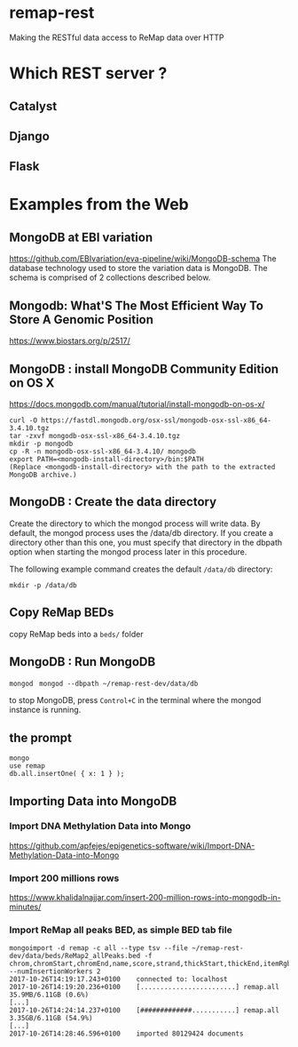 # remap-rest
Making the RESTful data access to ReMap data over HTTP

# Which REST server ?

## Catalyst 

## Django 

## Flask



#  Examples from the Web

## MongoDB at EBI variation
 https://github.com/EBIvariation/eva-pipeline/wiki/MongoDB-schema
 The database technology used to store the variation data is MongoDB. The schema is comprised of 2 collections described below.

## Mongodb: What'S The Most Efficient Way To Store A Genomic Position
https://www.biostars.org/p/2517/

## MongoDB : install MongoDB Community Edition on OS X
 https://docs.mongodb.com/manual/tutorial/install-mongodb-on-os-x/
 
 ```
curl -O https://fastdl.mongodb.org/osx-ssl/mongodb-osx-ssl-x86_64-3.4.10.tgz
tar -zxvf mongodb-osx-ssl-x86_64-3.4.10.tgz
mkdir -p mongodb
cp -R -n mongodb-osx-ssl-x86_64-3.4.10/ mongodb
export PATH=<mongodb-install-directory>/bin:$PATH
(Replace <mongodb-install-directory> with the path to the extracted MongoDB archive.)
```

## MongoDB : Create the data directory
Create the directory to which the mongod process will write data. By default, the mongod process uses the /data/db directory. If you create a directory other than this one, you must specify that directory in the dbpath option when starting the mongod process later in this procedure.

The following example command creates the default ```/data/db``` directory:

```mkdir -p /data/db```
## Copy ReMap BEDs 
copy ReMap beds into a ```beds/``` folder

## MongoDB : Run MongoDB

```mongod ```
```mongod --dbpath ~/remap-rest-dev/data/db```

to stop MongoDB, press ```Control+C``` in the terminal where the mongod instance is running.

## the prompt

``` 
mongo
use remap
db.all.insertOne( { x: 1 } );
```

## Importing Data into MongoDB

### Import DNA Methylation Data into Mongo
https://github.com/apfejes/epigenetics-software/wiki/Import-DNA-Methylation-Data-into-Mongo

### Import 200 millions rows
https://www.khalidalnajjar.com/insert-200-million-rows-into-mongodb-in-minutes/


### Import ReMap all peaks BED, as simple BED tab file
```
mongoimport -d remap -c all --type tsv --file ~/remap-rest-dev/data/beds/ReMap2_allPeaks.bed -f chrom,chromStart,chromEnd,name,score,strand,thickStart,thickEnd,itemRgb  --numInsertionWorkers 2
2017-10-26T14:19:17.243+0100	connected to: localhost
2017-10-26T14:19:20.236+0100	[........................] remap.all	35.9MB/6.11GB (0.6%)
[...]
2017-10-26T14:24:14.237+0100	[#############...........] remap.all	3.35GB/6.11GB (54.9%)
[...]
2017-10-26T14:28:46.596+0100	imported 80129424 documents
```

